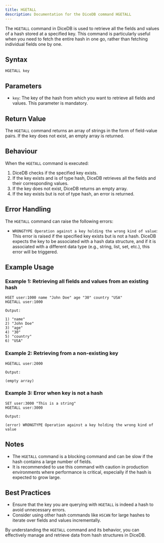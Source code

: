 ```yaml
---
title: HGETALL
description: Documentation for the DiceDB command HGETALL
---
```


The `HGETALL` command in DiceDB is used to retrieve all the fields and values of a hash stored at a specified key. This command is particularly useful when you need to fetch the entire hash in one go, rather than fetching individual fields one by one.

## Syntax

```
HGETALL key
```

## Parameters

- `key`: The key of the hash from which you want to retrieve all fields and values. This parameter is mandatory.

## Return Value

The `HGETALL` command returns an array of strings in the form of field-value pairs. If the key does not exist, an empty array is returned.

## Behaviour

When the `HGETALL` command is executed:

1. DiceDB checks if the specified key exists.
1. If the key exists and is of type hash, DiceDB retrieves all the fields and their corresponding values.
1. If the key does not exist, DiceDB returns an empty array.
1. If the key exists but is not of type hash, an error is returned.

## Error Handling

The `HGETALL` command can raise the following errors:

- `WRONGTYPE Operation against a key holding the wrong kind of value`: This error is raised if the specified key exists but is not a hash. DiceDB expects the key to be associated with a hash data structure, and if it is associated with a different data type (e.g., string, list, set, etc.), this error will be triggered.

## Example Usage

### Example 1: Retrieving all fields and values from an existing hash

```DiceDB
HSET user:1000 name "John Doe" age "30" country "USA"
HGETALL user:1000
```

`Output:`

```
1) "name"
2) "John Doe"
3) "age"
4) "30"
5) "country"
6) "USA"
```

### Example 2: Retrieving from a non-existing key

```DiceDB
HGETALL user:2000
```

`Output:`

```
(empty array)
```

### Example 3: Error when key is not a hash

```DiceDB
SET user:3000 "This is a string"
HGETALL user:3000
```

`Output:`

```
(error) WRONGTYPE Operation against a key holding the wrong kind of value
```

## Notes

- The `HGETALL` command is a blocking command and can be slow if the hash contains a large number of fields.
- It is recommended to use this command with caution in production environments where performance is critical, especially if the hash is expected to grow large.

## Best Practices

- Ensure that the key you are querying with `HGETALL` is indeed a hash to avoid unnecessary errors.
- Consider using other hash commands like `HSCAN` for large hashes to iterate over fields and values incrementally.

By understanding the `HGETALL` command and its behavior, you can effectively manage and retrieve data from hash structures in DiceDB.

